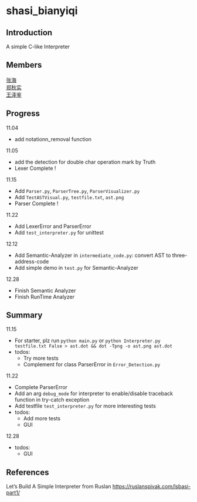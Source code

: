 # shasi_bianyiqi

## Introduction
A simple C-like Interpreter

## Members
[张海](https://github.com/betray12138)  
[郑秋实](https://github.com/ZhengQiushi)  
[王泽鉴](https://github.com/william-wang-stu)

## Progress
11.04
- add notationn_removal function

11.05 
- add the detection for double char operation mark  by Truth
- Lexer Complete !

11.15
- Add `Parser.py`, `ParserTree.py`, `ParserVisualizer.py`
- Add `TestASTVisual.py`, `testfile.txt`, `ast.png`
- Parser Complete !

11.22
- Add LexerError and ParserError
- Add `test_interpreter.py` for unittest

12.12
- Add Semantic-Analyzer in `intermediate_code.py`: convert AST to three-address-code
- Add simple demo in `test.py` for Semantic-Analyzer

12.28
- Finish Semantic Analyzer
- Finish RunTime Analyzer

## Summary
11.15
- For starter, plz run `python main.py` or `python Interpreter.py testfile.txt False > ast.dot && dot -Tpng -o ast.png ast.dot`
- todos: 
   - Try more tests
   - Complement for class ParserError in `Error_Detection.py`
  
11.22
- Complete ParserError
- Add an arg `debug_mode` for interpreter to enable/disable traceback function in try-catch exception
- Add testfile `test_interpreter.py` for more interesting tests
- todos:
  - Add more tests
  - GUI

12.28
- todos:
  - GUI

## References
Let’s Build A Simple Interpreter from Ruslan
https://ruslanspivak.com/lsbasi-part1/
